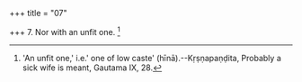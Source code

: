 +++
title = "07"

+++
7. Nor with an unfit one. [^6] 


[^6]:  'An unfit one,' i.e.' one of low caste' (hīnā).--Kṛṣṇapaṇḍita, Probably a sick wife is meant, Gautama IX, 28.
